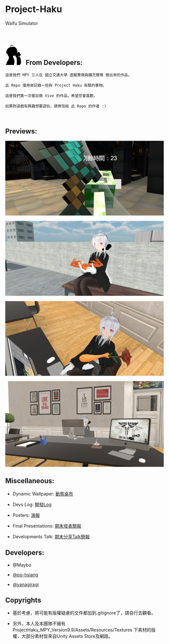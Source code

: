 # Project-Haku

Waifu Simulator

<br />

## <img src=./img/logo.png width=50px> <span style="margin: 10px">From Developers:</span>
    
    這是我們 MPY 三人在 國立交通大學 虛擬實境與擴充實境 做出來的作品。
    
    此 Repo 僅用來記錄一些與 Project Haku 有關的事物。

    這是我們第一次嘗試做 Vive 的作品，希望您會喜歡。

    如果對遊戲有興趣想要遊玩，請寄信給 此 Repo 的作者 :)
    

<br />

## Previews:

![](img/ScreenShots/2.jpg)

![](img/ScreenShots/3.jpg)

![](img/ScreenShots/4.jpg)

![](img/ScreenShots/1.png)

## Miscellaneous: 

- Dynamic Wallpaper: [動態桌布](https://github.com/yanagiragi/Project-Haku-Desktop)

- Devs Log: [開發Log](https://github.com/yanagiragi/ProjectHaku_UpdateList)

- Posters: [海報](/pdf/Haku%20Poster.pdf)

- Final Presentations: [期末發表簡報](/pdf/Final%20Presentation.pdf)

- Developments Talk: [期末分享Talk簡報](/pdf/Project%20Haku%20Development.pdf)

## Developers:

- @Maybo

- [@po-hsiang](https://github.com/po-hsiang)

- [@yanagiragi](https://github.com/yanagiragi)

## Copyrights

- 基於考慮，將可能有版權疑慮的文件都加到.gitignore了，請自行去觀看。

- 另外，本人及本團隊不擁有 ProjectHaku_MPY_Version9.9/Assets/Resources/Textures 下素材的版權，大部分素材皆來自Unity Assets Store及網路。
